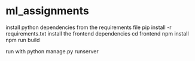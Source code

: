 # ml_assignments

install python dependencies from the requirements file
  pip install -r requirements.txt
install the frontend dependencies
 cd frontend
 npm install
 npm run build
 
run with python manage.py runserver

